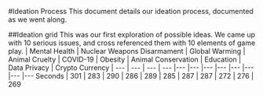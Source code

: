 #Ideation Process
This document details our ideation process, documented as we went along.

##Ideation grid
This was our first exploration of possible ideas. We came up with 10 serious issues, and cross
referenced them with 10 elements of game play.
 | Mental Health | Nuclear Weapons Disarmament | Global Warming | Animal Cruelty | COVID-19 | Obesity | Animal Conservation | Education | Data Privacy | Crypto Currency |
--- | --- | --- | --- |--- |--- |--- |--- |--- |--- |--- |---
Seconds | 301 | 283 | 290 | 286 | 289 | 285 | 287 | 287 | 272 | 276 | 269
